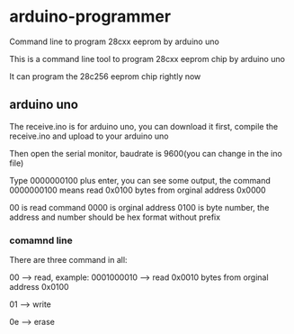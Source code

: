 # arduino-programmer

Command line to program 28cxx eeprom by arduino uno

This is a command line tool to program 28cxx eeprom chip by arduino uno

It can program the 28c256 eeprom chip rightly now

## arduino uno
The receive.ino is for arduino uno, you can download it first, compile the receive.ino and upload to your arduino uno 

Then open the serial monitor, baudrate is 9600(you can change in the ino file) 

Type 0000000100 plus enter, you can see some output, the command 0000000100 means read 0x0100 bytes from orginal address 0x0000

00 is read command 0000 is orginal address 0100 is byte number, the address and number should be hex format without prefix

### comamnd line 
There are three command in all:

00 --> read,  example: 0001000010 --> read 0x0010 bytes from orginal address 0x0100

01 --> write

0e --> erase
